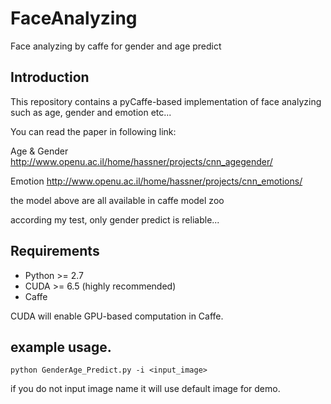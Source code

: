# FaceAnalyzing
Face analyzing by caffe for gender and age predict

## Introduction

This repository contains a pyCaffe-based implementation of face analyzing such as age, gender and emotion etc...

You can read the paper in following link:

Age & Gender
http://www.openu.ac.il/home/hassner/projects/cnn_agegender/

Emotion
http://www.openu.ac.il/home/hassner/projects/cnn_emotions/


the model above are all available in caffe model zoo

according my test, only gender predict is reliable...


## Requirements

 - Python >= 2.7
 - CUDA >= 6.5 (highly recommended)
 - Caffe

CUDA will enable GPU-based computation in Caffe.

## example usage.

```
python GenderAge_Predict.py -i <input_image>
```

if you do not input image name it will use default image for demo.